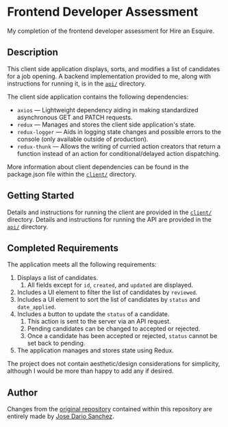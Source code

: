 # Frontend Developer Assessment

My completion of the frontend developer assessment for Hire an Esquire.

## Description

This client side application displays, sorts, and modifies a list of candidates for a job opening. A backend implementation provided to me, along with instructions for running it, is in the [`api/`](https://github.com/josedarioxyz/hae-assessment/tree/master/api) directory.

The client side application contains the following dependencies:

* `axios` — Lightweight dependency aiding in making standardized asynchronous GET and PATCH requests.
* `redux` — Manages and stores the client side application's state.
* `redux-logger` — Aids in logging state changes and possible errors to the console (only available outside of production).
* `redux-thunk` — Allows the writing of curried action creators that return a function instead of an action for conditional/delayed action dispatching.

More information about client dependencies can be found in the package.json file within the [`client/`](https://github.com/josedarioxyz/hae-assessment/tree/master/client) directory.

## Getting Started

Details and instructions for running the client are provided in the [`client/`](https://github.com/josedarioxyz/hae-assessment/tree/master/client) directory. Details and instructions for running the API are provided in the [`api/`](https://github.com/josedarioxyz/hae-assessment/tree/master/api) directory.

## Completed Requirements

The application meets all the following requirements:

1. Displays a list of candidates.
    1. All fields except for `id`, `created`, and `updated` are displayed.
1. Includes a UI element to filter the list of candidates by `reviewed`.
1. Includes a UI element to sort the list of candidates by `status` and `date_applied`.
1. Includes a button to update the `status` of a candidate.
    1. This action is sent to the server via an API request.
    1. Pending candidates can be changed to accepted or rejected.
    1. Once a candidate has been accepted or rejected, `status` cannot be set back to pending.
1. The application manages and stores state using Redux.

The project does not contain aesthetic/design considerations for simplicity, although I would be more than happy to add any if desired.

## Author

Changes from the [original repository](https://github.com/HireAnEsquire/frontend-dev-assessment) contained within this repository are entirely made by [Jose Dario Sanchez](https://github.com/josedarioxyz).
